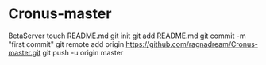 Cronus-master
=============

BetaServer
touch README.md
git init
git add README.md
git commit -m "first commit"
git remote add origin https://github.com/ragnadream/Cronus-master.git
git push -u origin master
